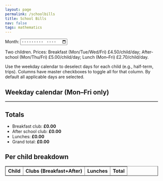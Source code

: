 ```yaml
---
layout: page
permalink: /schoolbills
title: School Bills
nav: false
tags: mathematics
---
```


<html lang="en">
<body>
  <label for="monthInput">Month:</label>
  <input id="monthInput" type="month" />

  <p>Two children. Prices: Breakfast (Mon/Tue/Wed/Fri) £4.50/child/day; After-school (Mon/Thu/Fri) £5.00/child/day; Lunch (Mon–Fri) £2.70/child/day.</p>
  <p>Use the weekday calendar to deselect days for each child (e.g., half-term, trips). Columns have master checkboxes to toggle all for that column. By default all applicable days are selected.</p>

  <h2>Weekday calendar (Mon–Fri only)</h2>
  <table border="1" cellpadding="6" cellspacing="0" id="calTable"></table>

  <h2>Totals</h2>
  <ul>
    <li>Breakfast club: <strong id="breakfastTotal">£0.00</strong></li>
    <li>After school club: <strong id="afterTotal">£0.00</strong></li>
    <li>Lunches: <strong id="lunchTotal">£0.00</strong></li>
    <li>Grand total: <strong id="grandTotal">£0.00</strong></li>
  </ul>

  <h2>Per child breakdown</h2>
  <table border="1" cellpadding="6" cellspacing="0">
    <thead>
      <tr>
        <th>Child</th>
        <th>Clubs (Breakfast+After)</th>
        <th>Lunches</th>
        <th>Total</th>
      </tr>
    </thead>
    <tbody id="perChildBreakdown"></tbody>
  </table>

  <script>
    const N_CHILDREN = 2;

    const PRICES = {
      breakfastPerChildPerDay: 4.50,
      afterPerChildPerDay: 5.00,
      lunchPerChildPerDay: 2.70,
    };

    const fmtGBP = new Intl.NumberFormat('en-GB', { style: 'currency', currency: 'GBP' });

    const monthInput = document.getElementById('monthInput');
    const calTable   = document.getElementById('calTable');

    const els = {
      breakfastTotal: document.getElementById('breakfastTotal'),
      afterTotal: document.getElementById('afterTotal'),
      lunchTotal: document.getElementById('lunchTotal'),
      grandTotal: document.getElementById('grandTotal'),
      perChildBreakdown: document.getElementById('perChildBreakdown'),
    };

    function getMonthParts(value) {
      if (!value) return null;
      const [y, m] = value.split('-').map(Number);
      return { year: y, monthIndex: m - 1 };
    }

    function daysInMonth(year, monthIndex) {
      return new Date(year, monthIndex + 1, 0).getDate();
    }

    function listWeekdays(year, monthIndex) {
      const labels = ['Sun','Mon','Tue','Wed','Thu','Fri','Sat'];
      const out = [];
      const nDays = daysInMonth(year, monthIndex);
      for (let d = 1; d <= nDays; d++) {
        const date = new Date(year, monthIndex, d);
        const wd = date.getDay();
        // Keep Mon..Fri (1..5)
        if (wd >= 1 && wd <= 5) {
          out.push({ idx: d, weekday: wd, label: `${labels[wd]} ${d}` });
        }
      }
      return out;
    }

    function rebuildCalendar() {
      const parts = getMonthParts(monthInput.value);
      if (!parts) return;
      const { year, monthIndex } = parts;
      const weekdays = listWeekdays(year, monthIndex);

      // Build header with master toggles per column
      // Columns: Date | C1 Breakfast | C1 After | C1 Lunch | C2 Breakfast | C2 After | C2 Lunch
      let html = '<thead><tr>' +
        '<th>Date</th>' +
        '<th>Child 1 Breakfast <input type="checkbox" data-master="c1B" /></th>' +
        '<th>Child 1 After <input type="checkbox" data-master="c1A" /></th>' +
        '<th>Child 1 Lunch <input type="checkbox" data-master="c1L" /></th>' +
        '<th>Child 2 Breakfast <input type="checkbox" data-master="c2B" /></th>' +
        '<th>Child 2 After <input type="checkbox" data-master="c2A" /></th>' +
        '<th>Child 2 Lunch <input type="checkbox" data-master="c2L" /></th>' +
      '</tr></thead><tbody>';

      // Rows for each weekday
      for (let r = 0; r < weekdays.length; r++) {
        const { idx, label, weekday } = weekdays[r];
        html += '<tr>' +
          `<td>${label}</td>` +
          // For each child/slot, include data attrs for filtering & defaults:
          checkboxCell(1, 'B', weekday) +
          checkboxCell(1, 'A', weekday) +
          checkboxCell(1, 'L', weekday) +
          checkboxCell(2, 'B', weekday) +
          checkboxCell(2, 'A', weekday) +
          checkboxCell(2, 'L', weekday) +
        '</tr>';
      }
      html += '</tbody>';
      calTable.innerHTML = html;

      // Initialize master toggles to checked and apply to column
      const masterIds = ['c1B','c1A','c1L','c2B','c2A','c2L'];
      masterIds.forEach(id => {
        const m = calTable.querySelector(`input[data-master="${id}"]`);
        if (m) {
          m.checked = true;
          applyMaster(m);
          m.addEventListener('change', () => { applyMaster(m); compute(); });
        }
      });

      // Recompute when any checkbox in body changes
      calTable.querySelectorAll('tbody input[type="checkbox"]').forEach(cb => {
        cb.addEventListener('change', compute);
      });

      compute();
    }

    function checkboxCell(child, slot, weekday) {
      // slot: 'B' breakfast valid days Mon(1) Tue(2) Wed(3) Fri(5)
      //       'A' after-school valid days Mon(1) Thu(4) Fri(5)
      //       'L' lunch valid days Mon..Fri (1..5)
      let enabled = false;
      if (slot === 'B') enabled = (weekday === 1 || weekday === 2 || weekday === 3 || weekday === 5);
      if (slot === 'A') enabled = (weekday === 1 || weekday === 4 || weekday === 5);
      if (slot === 'L') enabled = (weekday >= 1 && weekday <= 5);
      const disabledAttr = enabled ? '' : 'disabled';
      const checkedAttr = enabled ? 'checked' : '';
      return `<td style="text-align:center"><input type="checkbox" ${disabledAttr} ${checkedAttr} data-child="${child}" data-slot="${slot}"></td>`;
    }

    function applyMaster(masterCb) {
      const id = masterCb.getAttribute('data-master');
      const child = id[1]; // '1' or '2'
      const slot  = id[2]; // 'B' 'A' 'L'
      calTable.querySelectorAll(`tbody input[type="checkbox"][data-child="${child}"][data-slot="${slot}"]`).forEach(cb => {
        if (!cb.disabled) cb.checked = masterCb.checked;
      });
    }

    function compute() {
      // Count checked boxes per category per child
      const counts = {
        c1: { B: 0, A: 0, L: 0 },
        c2: { B: 0, A: 0, L: 0 },
      };

      calTable.querySelectorAll('tbody input[type="checkbox"]').forEach(cb => {
        if (cb.checked && !cb.disabled) {
          const child = cb.getAttribute('data-child');
          const slot  = cb.getAttribute('data-slot');
          counts[child === '1' ? 'c1' : 'c2'][slot]++;
        }
      });

      // Totals across both children
      const breakfastTotal = PRICES.breakfastPerChildPerDay * (counts.c1.B + counts.c2.B);
      const afterTotal     = PRICES.afterPerChildPerDay     * (counts.c1.A + counts.c2.A);
      const lunchTotal     = PRICES.lunchPerChildPerDay     * (counts.c1.L + counts.c2.L);
      const grandTotal     = breakfastTotal + afterTotal + lunchTotal;

      els.breakfastTotal.textContent = fmtGBP.format(breakfastTotal);
      els.afterTotal.textContent     = fmtGBP.format(afterTotal);
      els.lunchTotal.textContent     = fmtGBP.format(lunchTotal);
      els.grandTotal.textContent     = fmtGBP.format(grandTotal);

      // Per child rows
      const rows = [];
      const perChild = (c) => {
        const clubs = PRICES.breakfastPerChildPerDay * counts[c].B + PRICES.afterPerChildPerDay * counts[c].A;
        const lunches = PRICES.lunchPerChildPerDay * counts[c].L;
        return { clubs, lunches, total: clubs + lunches };
      };
      const c1 = perChild('c1');
      const c2 = perChild('c2');
      rows.push(`<tr><td>Child 1</td><td>${fmtGBP.format(c1.clubs)}</td><td>${fmtGBP.format(c1.lunches)}</td><td>${fmtGBP.format(c1.total)}</td></tr>`);
      rows.push(`<tr><td>Child 2</td><td>${fmtGBP.format(c2.clubs)}</td><td>${fmtGBP.format(c2.lunches)}</td><td>${fmtGBP.format(c2.total)}</td></tr>`);
      els.perChildBreakdown.innerHTML = rows.join('');
    }

    (function init() {
      const now = new Date();
      const ym = `${now.getFullYear()}-${String(now.getMonth()+1).padStart(2,'0')}`;
      monthInput.value = ym;
      monthInput.addEventListener('input', rebuildCalendar);
      rebuildCalendar();
    })();
  </script>
</body>
</html>
